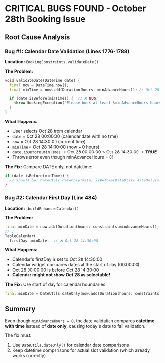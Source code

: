 # CRITICAL BUGS FOUND - October 28th Booking Issue

## Root Cause Analysis

### Bug #1: Calendar Date Validation (Lines 1776-1788)
**Location:** `BookingConstraints.validateDate()`

**The Problem:**
```dart
void validateDate(DateTime date) {
  final now = DateTime.now();
  final minTime = now.add(Duration(hours: minAdvanceHours)); // Oct 28 14:30:00

  if (date.isBefore(minTime)) {  // ❌ BUG!
    throw BookingException('Please book at least $minAdvanceHours hours in advance');
  }
}
```

**What Happens:**
- User selects Oct 28 from calendar
- `date` = Oct 28 00:00:00 (calendar date with no time)
- `now` = Oct 28 14:30:00 (current time)
- `minTime` = Oct 28 14:30:00 (now + 0 hours)
- `date.isBefore(minTime)` → Oct 28 00:00:00 < Oct 28 14:30:00 → **TRUE**
- Throws error even though minAdvanceHours = 0!

**The Fix:**
Compare DATE only, not datetime:
```dart
if (date.isBefore(minTime)) {
  // Should be: DateUtils.dateOnly(date).isBefore(DateUtils.dateOnly(minTime))
}
```

### Bug #2: Calendar First Day (Line 484)
**Location:** `_buildEnhancedCalendar()`

**The Problem:**
```dart
final minDate = now.add(Duration(hours: constraints.minAdvanceHours));
// ...
TableCalendar(
  firstDay: minDate,  // ❌ Oct 28 14:30:00
```

**What Happens:**
- Calendar's firstDay is set to Oct 28 14:30:00
- Calendar widget compares dates at the start of day (00:00:00)
- Oct 28 00:00:00 is before Oct 28 14:30:00
- **Calendar might not show Oct 28 as selectable!**

**The Fix:**
Use start of day for calendar boundaries:
```dart
final minDate = DateUtils.dateOnly(now.add(Duration(hours: constraints.minAdvanceHours)));
```

## Summary

Even though `minAdvanceHours = 0`, the date validation compares **datetime with time** instead of **date only**, causing today's date to fail validation.

The fix must:
1. Use `DateUtils.dateOnly()` for calendar date comparisons
2. Keep datetime comparisons for actual slot validation (which already works correctly)
